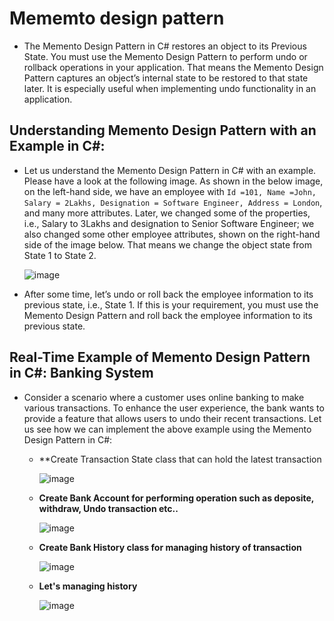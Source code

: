 
# Mememto design pattern

- The Memento Design Pattern in C# restores an object to its Previous State. You must use the Memento Design Pattern to perform undo or rollback operations in your application. That means the Memento Design Pattern captures an object’s internal state to be restored to that state later. It is especially useful when implementing undo functionality in an application.

## Understanding Memento Design Pattern with an Example in C#:

- Let us understand the Memento Design Pattern in C# with an example. Please have a look at the following image. As shown in the below image, on the left-hand side, we have an employee with `Id =101, Name =John, Salary = 2Lakhs, Designation = Software Engineer, Address = London`, and many more attributes. Later, we changed some of the properties, i.e., Salary to 3Lakhs and designation to Senior Software Engineer; we also changed some other employee attributes, shown on the right-hand side of the image below. That means we change the object state from State 1 to State 2.

  ![image](https://github.com/jil1710/readmedemo/assets/125335932/5eb3a8be-873c-46e5-b635-dc22eb8c544a)

- After some time, let’s undo or roll back the employee information to its previous state, i.e., State 1. If this is your requirement, you must use the Memento Design Pattern and roll back the employee information to its previous state.


## Real-Time Example of Memento Design Pattern in C#: Banking System

- Consider a scenario where a customer uses online banking to make various transactions. To enhance the user experience, the bank wants to provide a feature that allows users to undo their recent transactions. Let us see how we can implement the above example using the Memento Design Pattern in C#:

    - **Create Transaction State class that can hold the latest transaction

      ![image](https://github.com/jil1710/readmedemo/assets/125335932/d2dc6b4e-d82a-4dcf-ba30-66efe6cfa370)

    - **Create Bank Account for performing operation such as deposite, withdraw, Undo transaction etc..**
 
      ![image](https://github.com/jil1710/readmedemo/assets/125335932/478f78a7-a4b6-4ebb-9934-3b0d6de58dff)

    - **Create Bank History class for managing history of transaction**
 
      ![image](https://github.com/jil1710/readmedemo/assets/125335932/83dcff38-992f-4b94-8fe6-96e8f0b6103c)

    - **Let's managing history**

      ![image](https://github.com/jil1710/readmedemo/assets/125335932/f292c664-9893-4d2e-9e3f-b34df0e8e62c)














